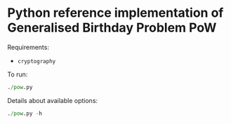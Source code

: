 # Python reference implementation of Generalised Birthday Problem PoW

Requirements:

* `cryptography`

To run:

```python
./pow.py
```

Details about available options:

```python
./pow.py -h
```
